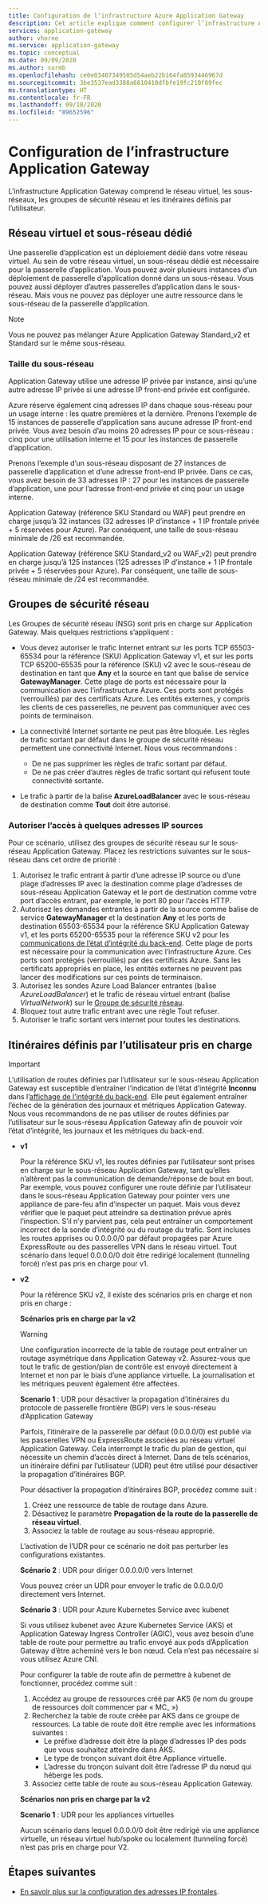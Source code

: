 ```yaml
---
title: Configuration de l’infrastructure Azure Application Gateway
description: Cet article explique comment configurer l’infrastructure Azure Application Gateway.
services: application-gateway
author: vhorne
ms.service: application-gateway
ms.topic: conceptual
ms.date: 09/09/2020
ms.author: surmb
ms.openlocfilehash: ce0e03407349505d54aeb22b164fa8593446967d
ms.sourcegitcommit: 3be3537ead3388a6810410dfbfe19fc210f89fec
ms.translationtype: HT
ms.contentlocale: fr-FR
ms.lasthandoff: 09/10/2020
ms.locfileid: "89652596"
---
```

# <a name="application-gateway-infrastructure-configuration"></a>Configuration de l’infrastructure Application Gateway

L’infrastructure Application Gateway comprend le réseau virtuel, les sous-réseaux, les groupes de sécurité réseau et les itinéraires définis par l’utilisateur.

## <a name="virtual-network-and-dedicated-subnet"></a>Réseau virtuel et sous-réseau dédié

Une passerelle d’application est un déploiement dédié dans votre réseau virtuel. Au sein de votre réseau virtuel, un sous-réseau dédié est nécessaire pour la passerelle d’application. Vous pouvez avoir plusieurs instances d’un déploiement de passerelle d’application donné dans un sous-réseau. Vous pouvez aussi déployer d’autres passerelles d’application dans le sous-réseau. Mais vous ne pouvez pas déployer une autre ressource dans le sous-réseau de la passerelle d’application.

> [!NOTE]
> Vous ne pouvez pas mélanger Azure Application Gateway Standard_v2 et Standard sur le même sous-réseau.

### <a name="size-of-the-subnet"></a>Taille du sous-réseau

Application Gateway utilise une adresse IP privée par instance, ainsi qu’une autre adresse IP privée si une adresse IP front-end privée est configurée.

Azure réserve également cinq adresses IP dans chaque sous-réseau pour un usage interne : les quatre premières et la dernière. Prenons l’exemple de 15 instances de passerelle d’application sans aucune adresse IP front-end privée. Vous avez besoin d’au moins 20 adresses IP pour ce sous-réseau : cinq pour une utilisation interne et 15 pour les instances de passerelle d’application.

Prenons l’exemple d’un sous-réseau disposant de 27 instances de passerelle d’application et d’une adresse front-end IP privée. Dans ce cas, vous avez besoin de 33 adresses IP : 27 pour les instances de passerelle d’application, une pour l’adresse front-end privée et cinq pour un usage interne.

Application Gateway (référence SKU Standard ou WAF) peut prendre en charge jusqu’à 32 instances (32 adresses IP d’instance + 1 IP frontale privée + 5 réservées pour Azure). Par conséquent, une taille de sous-réseau minimale de /26 est recommandée.

Application Gateway (référence SKU Standard_v2 ou WAF_v2) peut prendre en charge jusqu’à 125 instances (125 adresses IP d’instance + 1 IP frontale privée + 5 réservées pour Azure). Par conséquent, une taille de sous-réseau minimale de /24 est recommandée.

## <a name="network-security-groups"></a>Groupes de sécurité réseau

Les Groupes de sécurité réseau (NSG) sont pris en charge sur Application Gateway. Mais quelques restrictions s’appliquent :

- Vous devez autoriser le trafic Internet entrant sur les ports TCP 65503-65534 pour la référence (SKU) Application Gateway v1, et sur les ports TCP 65200-65535 pour la référence (SKU) v2 avec le sous-réseau de destination en tant que **Any** et la source en tant que balise de service **GatewayManager**. Cette plage de ports est nécessaire pour la communication avec l’infrastructure Azure. Ces ports sont protégés (verrouillés) par des certificats Azure. Les entités externes, y compris les clients de ces passerelles, ne peuvent pas communiquer avec ces points de terminaison.

- La connectivité Internet sortante ne peut pas être bloquée. Les règles de trafic sortant par défaut dans le groupe de sécurité réseau permettent une connectivité Internet. Nous vous recommandons :

  - De ne pas supprimer les règles de trafic sortant par défaut.
  - De ne pas créer d’autres règles de trafic sortant qui refusent toute connectivité sortante.

- Le trafic à partir de la balise **AzureLoadBalancer** avec le sous-réseau de destination comme **Tout** doit être autorisé.

### <a name="allow-access-to-a-few-source-ips"></a>Autoriser l’accès à quelques adresses IP sources

Pour ce scénario, utilisez des groupes de sécurité réseau sur le sous-réseau Application Gateway. Placez les restrictions suivantes sur le sous-réseau dans cet ordre de priorité :

1. Autorisez le trafic entrant à partir d’une adresse IP source ou d’une plage d’adresses IP avec la destination comme plage d’adresses de sous-réseau Application Gateway et le port de destination comme votre port d’accès entrant, par exemple, le port 80 pour l’accès HTTP.
2. Autorisez les demandes entrantes à partir de la source comme balise de service **GatewayManager** et la destination **Any** et les ports de destination 65503-65534 pour la référence SKU Application Gateway v1, et les ports 65200-65535 pour la référence SKU v2 pour les [communications de l’état d’intégrité du back-end](https://docs.microsoft.com/azure/application-gateway/application-gateway-diagnostics). Cette plage de ports est nécessaire pour la communication avec l’infrastructure Azure. Ces ports sont protégés (verrouillés) par des certificats Azure. Sans les certificats appropriés en place, les entités externes ne peuvent pas lancer des modifications sur ces points de terminaison.
3. Autorisez les sondes Azure Load Balancer entrantes (balise *AzureLoadBalancer*) et le trafic de réseau virtuel entrant (balise *VirtualNetwork*) sur le [Groupe de sécurité réseau](https://docs.microsoft.com/azure/virtual-network/security-overview).
4. Bloquez tout autre trafic entrant avec une règle Tout refuser.
5. Autoriser le trafic sortant vers internet pour toutes les destinations.

## <a name="supported-user-defined-routes"></a>Itinéraires définis par l’utilisateur pris en charge 

> [!IMPORTANT]
> L’utilisation de routes définies par l’utilisateur sur le sous-réseau Application Gateway est susceptible d’entraîner l’indication de l’état d’intégrité **Inconnu** dans l’[affichage de l’intégrité du back-end](https://docs.microsoft.com/azure/application-gateway/application-gateway-diagnostics#back-end-health). Elle peut également entraîner l’échec de la génération des journaux et métriques Application Gateway. Nous vous recommandons de ne pas utiliser de routes définies par l’utilisateur sur le sous-réseau Application Gateway afin de pouvoir voir l’état d’intégrité, les journaux et les métriques du back-end.

- **v1**

   Pour la référence SKU v1, les routes définies par l’utilisateur sont prises en charge sur le sous-réseau Application Gateway, tant qu’elles n’altèrent pas la communication de demande/réponse de bout en bout. Par exemple, vous pouvez configurer une route définie par l’utilisateur dans le sous-réseau Application Gateway pour pointer vers une appliance de pare-feu afin d’inspecter un paquet. Mais vous devez vérifier que le paquet peut atteindre sa destination prévue après l’inspection. S’il n’y parvient pas, cela peut entraîner un comportement incorrect de la sonde d’intégrité ou du routage du trafic. Sont incluses les routes apprises ou 0.0.0.0/0 par défaut propagées par Azure ExpressRoute ou des passerelles VPN dans le réseau virtuel. Tout scénario dans lequel 0.0.0.0/0 doit être redirigé localement (tunneling forcé) n’est pas pris en charge pour v1.

- **v2**

   Pour la référence SKU v2, il existe des scénarios pris en charge et non pris en charge :

   **Scénarios pris en charge par la v2**
   > [!WARNING]
   > Une configuration incorrecte de la table de routage peut entraîner un routage asymétrique dans Application Gateway v2. Assurez-vous que tout le trafic de gestion/plan de contrôle est envoyé directement à Internet et non par le biais d’une appliance virtuelle. La journalisation et les métriques peuvent également être affectées.


  **Scenario 1** : UDR pour désactiver la propagation d’itinéraires du protocole de passerelle frontière (BGP) vers le sous-réseau d’Application Gateway

   Parfois, l’itinéraire de la passerelle par défaut (0.0.0.0/0) est publié via les passerelles VPN ou ExpressRoute associées au réseau virtuel Application Gateway. Cela interrompt le trafic du plan de gestion, qui nécessite un chemin d’accès direct à Internet. Dans de tels scénarios, un itinéraire défini par l’utilisateur (UDR) peut être utilisé pour désactiver la propagation d’itinéraires BGP. 

   Pour désactiver la propagation d’itinéraires BGP, procédez comme suit :

   1. Créez une ressource de table de routage dans Azure.
   2. Désactivez le paramètre **Propagation de la route de la passerelle de réseau virtuel**. 
   3. Associez la table de routage au sous-réseau approprié. 

   L’activation de l’UDR pour ce scénario ne doit pas perturber les configurations existantes.

  **Scénario 2** : UDR pour diriger 0.0.0.0/0 vers Internet

   Vous pouvez créer un UDR pour envoyer le trafic de 0.0.0.0/0 directement vers Internet. 

  **Scénario 3** : UDR pour Azure Kubernetes Service avec kubenet

  Si vous utilisez kubenet avec Azure Kubernetes Service (AKS) et Application Gateway Ingress Controller (AGIC), vous avez besoin d’une table de route pour permettre au trafic envoyé aux pods d’Application Gateway d’être acheminé vers le bon nœud. Cela n’est pas nécessaire si vous utilisez Azure CNI. 

  Pour configurer la table de route afin de permettre à kubenet de fonctionner, procédez comme suit :

  1. Accédez au groupe de ressources créé par AKS (le nom du groupe de ressources doit commencer par « MC_ »)
  2. Recherchez la table de route créée par AKS dans ce groupe de ressources. La table de route doit être remplie avec les informations suivantes :
     - Le préfixe d’adresse doit être la plage d’adresses IP des pods que vous souhaitez atteindre dans AKS. 
     - Le type de tronçon suivant doit être Appliance virtuelle. 
     - L’adresse du tronçon suivant doit être l’adresse IP du nœud qui héberge les pods.
  3. Associez cette table de route au sous-réseau Application Gateway. 
    
  **Scénarios non pris en charge par la v2**

  **Scenario 1** : UDR pour les appliances virtuelles

  Aucun scénario dans lequel 0.0.0.0/0 doit être redirigé via une appliance virtuelle, un réseau virtuel hub/spoke ou localement (tunneling forcé) n’est pas pris en charge pour V2.

## <a name="next-steps"></a>Étapes suivantes

- [En savoir plus sur la configuration des adresses IP frontales](configuration-front-end-ip.md).